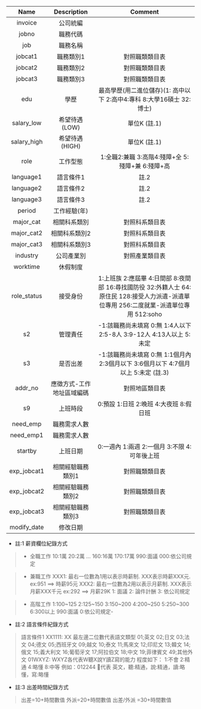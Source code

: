 | Name        | Description               | Comment                                                                                                                                  |
| :----:      | :-----------:             | :-------:                                                                                                                                |
| invoice     | 公司統編                  |                                                                                                                                          |
| jobno       | 職務代碼                  |                                                                                                                                          |
| job         | 職務名稱                  |                                                                                                                                          |
| jobcat1     | 職務類別1                 | 對照職類類目表                                                                                                                           |
| jobcat2     | 職務類別2                 | 對照職類類目表                                                                                                                           |
| jobcat3     | 職務類別3                 | 對照職類類目表                                                                                                                           |
| edu         | 學歷                      | 最高學歷(用二進位儲存)(1: 高中以下 2:高中4:專科 8:大學16碩士 32:博士)                                                                    |
| salary_low  | 希望待遇(LOW)             | 單位K (註.1)                                                                                                                             |
| salary_high | 希望待遇(HIGH)            | 單位K (註.1)                                                                                                                             |
| role        | 工作型態                  | 1:全職2:兼職 3:高階4:殘障+全 5:殘障+兼 6:殘障+高                                                                                         |
| language1   | 語言條件1                 | 註.2                                                                                                                                     |
| language2   | 語言條件2                 | 註.2                                                                                                                                     |
| language3   | 語言條件3                 | 註.2                                                                                                                                     |
| period      | 工作經驗(年)              |                                                                                                                                          |
| major_cat   | 相關科系類別              | 對照科系類目表                                                                                                                           |
| major_cat2  | 相關科系類別2             | 對照科系類目表                                                                                                                           |
| major_cat3  | 相關科系類別3             | 對照科系類目表                                                                                                                           |
| industry    | 公司產業別                | 對照產業類目表                                                                                                                           |
| worktime    | 休假制度                  |                                                                                                                                          |
| role_status | 接受身份                  | 1:上班族 2:應屆畢 4:日間部 8:夜間部 16:尋找國防役 32:外籍人士 64:原住民 128:接受人力派遺-派遺單位專用 256:二度就業-派遺單位專用 512:soho |
| s2          | 管理責任                  | -1:該職務尚未填寫 0:無 1:4人以下 2:5-8人 3:9-12人 4:13人以上 5:未定                                                                      |
| s3          | 是否出差                  | -1:該職務尚未填寫 0:無 1:1個月內 2:3個月以下 3:6個月以下 4:7個月以上 5:未定 (註.3)                                                       |
| addr_no     | 應徵方式-工作地址區域編碼 | 對照地區類目表                                                                                                                           |
| s9          | 上班時段                  | 0:預設 1:日班 2:晚班 4:大夜班 8:假日班                                                                                                   |
| need_emp    | 職務需求人數              |                                                                                                                                          |
| need_emp1   | 職務需求人數              |                                                                                                                                          |
| startby     | 上班日期                  | 0:一週內 1:兩週 2:一個月 3:不限 4:可年後上班                                                                                             |
| exp_jobcat1 | 相關經驗職務類別1         | 對照職類類目表                                                                                                                           |
| exp_jobcat2 | 相關經驗職務類別2         | 對照職類類目表                                                                                                                           |
| exp_jobcat3 | 相關經驗職務類別3         | 對照職類類目表                                                                                                                           |
| modify_date | 修改日期                  |                                                                                                                                          |

* 註:1 薪資欄位紀錄方式

> + 全職工作
10:1萬
20:2萬
...
160:16萬
170:17萬
990:面議
000:依公司規定

> + 兼職工作
XXX1: 最右一位數為1用以表示時薪制. XXX表示時薪XXX元. ex:951 ==> 時薪95元
XXX2: 最右一位數為2用以表示月薪制. XXX表示月薪XXX千元 ex:292 ==> 月薪29K
1: 面議
2: 論件計酬
3: 依公司規定

> + 高階工作
1:100~125
2:125~150
3:150~200
4:200~250
5:250~300
6:300以上
990:面議
0:依公司規定- 

* 註:2 語言條件紀錄方式

> 語言條件1
XX1111: XX 最左邊二位數代表語文類型 
01;英文
02;日文
03;法文
04;德文
05;西班牙文
09;越文
10;泰文
11;馬來文
12;印尼文
13;韓文
14;俄文
15;義大利文
16;葡萄牙文
17;阿拉伯文
18;中文
19;菲律賓文
49;其他外文
01WXYZ: WXYZ各代表W聽X說Y讀Z寫的能力
程度如下：
1:不會
2:精通
4:略懂
8:中等
例如：012244 代表 英文，聽:精通，說:精通，讀:略懂，寫:略懂

* 註:3 出差時間紀錄方式

> 出差=10+時間數值 外派=20+時間數值 出差/外派 =30+時間數值

